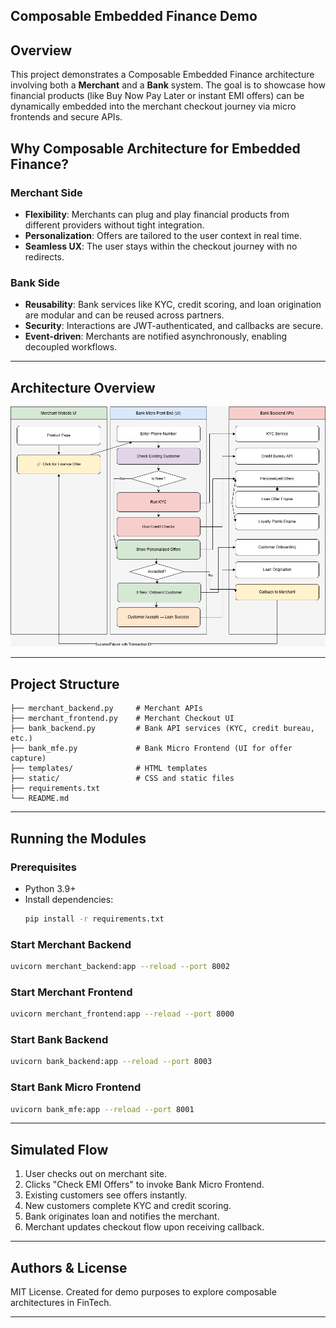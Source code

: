 ## Composable Embedded Finance Demo

## Overview
This project demonstrates a Composable Embedded Finance architecture involving both a **Merchant** and a **Bank** system. The goal is to showcase how financial products (like Buy Now Pay Later or instant EMI offers) can be dynamically embedded into the merchant checkout journey via micro frontends and secure APIs.

## Why Composable Architecture for Embedded Finance?

### Merchant Side
- **Flexibility**: Merchants can plug and play financial products from different providers without tight integration.
- **Personalization**: Offers are tailored to the user context in real time.
- **Seamless UX**: The user stays within the checkout journey with no redirects.

### Bank Side
- **Reusability**: Bank services like KYC, credit scoring, and loan origination are modular and can be reused across partners.
- **Security**: Interactions are JWT-authenticated, and callbacks are secure.
- **Event-driven**: Merchants are notified asynchronously, enabling decoupled workflows.

---

## Architecture Overview

![Composable Architecture](Composable.png)

---

## Project Structure
```
├── merchant_backend.py     # Merchant APIs
├── merchant_frontend.py    # Merchant Checkout UI
├── bank_backend.py         # Bank API services (KYC, credit bureau, etc.)
├── bank_mfe.py             # Bank Micro Frontend (UI for offer capture)
├── templates/              # HTML templates
├── static/                 # CSS and static files
├── requirements.txt
└── README.md
```

---

## Running the Modules

### Prerequisites
- Python 3.9+
- Install dependencies:
  ```bash
  pip install -r requirements.txt
  ```

### Start Merchant Backend
```bash
uvicorn merchant_backend:app --reload --port 8002
```

### Start Merchant Frontend
```bash
uvicorn merchant_frontend:app --reload --port 8000
```

### Start Bank Backend
```bash
uvicorn bank_backend:app --reload --port 8003
```

### Start Bank Micro Frontend
```bash
uvicorn bank_mfe:app --reload --port 8001
```

---

## Simulated Flow
1. User checks out on merchant site.
2. Clicks "Check EMI Offers" to invoke Bank Micro Frontend.
3. Existing customers see offers instantly.
4. New customers complete KYC and credit scoring.
5. Bank originates loan and notifies the merchant.
6. Merchant updates checkout flow upon receiving callback.

---

## Authors & License
MIT License. Created for demo purposes to explore composable architectures in FinTech.

---


